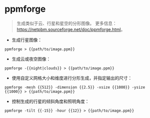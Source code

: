 # ppmforge

> 生成类似于云、行星和星空的分形图像。
> 更多信息：<https://netpbm.sourceforge.net/doc/ppmforge.html>。

- 生成行星图像：

`ppmforge > {{path/to/image.ppm}}`

- 生成云或夜空图像：

`ppmforge -{{night|clouds}} > {{path/to/image.ppm}}`

- 使用自定义网格大小和维度进行分形生成，并指定输出的尺寸：

`ppmforge -mesh {{512}} -dimension {{2.5}} -xsize {{1000}} -ysize {{1000}} > {{path/to/image.ppm}}`

- 控制生成的行星的倾斜角度和照明角度：

`ppmforge -tilt {{-15}} -hour {{12}} > {{path/to/image.ppm}}`